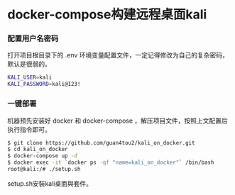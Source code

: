# docker-compose构建远程桌面kali

### 配置用户名密码
打开项目根目录下的 .env 环境变量配置文件，一定记得修改为自己的复杂密码，默认是很弱的。
```bash
KALI_USER=kali
KALI_PASSWORD=kali@123!
```

### 一键部署
机器预先安装好 docker 和 docker-compose ，解压项目文件，按照上文配置后执行指令即可。
```bash
$ git clone https://github.com/guan4tou2/kali_on_docker.git
$ cd kali_on_docker
$ docker-compose up -d
$ docker exec -it `docker ps -qf "name=kali_on_docker"` /bin/bash
root@kali:/# ./setup.sh
```
setup.sh安裝kali桌面與套件。

